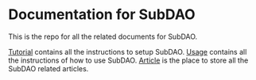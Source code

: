 # Documentation for SubDAO

This is the repo for all the related documents for SubDAO.

[Tutorial](./tutorial/README.md) contains all the instructions to setup SubDAO.
[Usage](./usage/README.md) contains all the instructions of how to use SubDAO.
[Article](./article/README.md) is the place to store all the SubDAO related articles.

